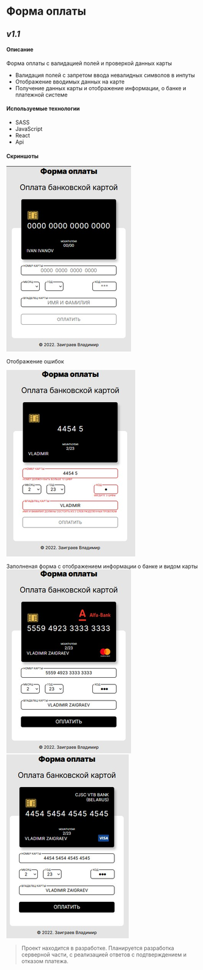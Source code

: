 # Форма оплаты

## _v1.1_

#### Описание

Форма оплаты с валидацией полей и проверкой данных карты

- Валидация полей с запретом ввода невалидных символов в инпуты
- Отображение вводимых данных на карте
- Получение данных карты и отображение информации, о банке и платежной системе

#### Используемые технологии

- SASS
- JavaScript
- React
- Api

#### Скриншоты

![Image alt](https://github.com/VladimirZaigraev/react-payform/blob/master/screenshot/1.jpg)

Отображение ошибок

![Image alt](https://github.com/VladimirZaigraev/react-payform/blob/master/screenshot/2.jpg)

Заполненая форма с отображением информации о банке и видом карты
![Image alt](https://github.com/VladimirZaigraev/react-payform/blob/master/screenshot/4.jpg)
![Image alt](https://github.com/VladimirZaigraev/react-payform/blob/master/screenshot/3.jpg)

> Проект находится в разработке.
> Планируется разработка серверной части, с реализацией ответов с подтверждением и отказом платежа.
